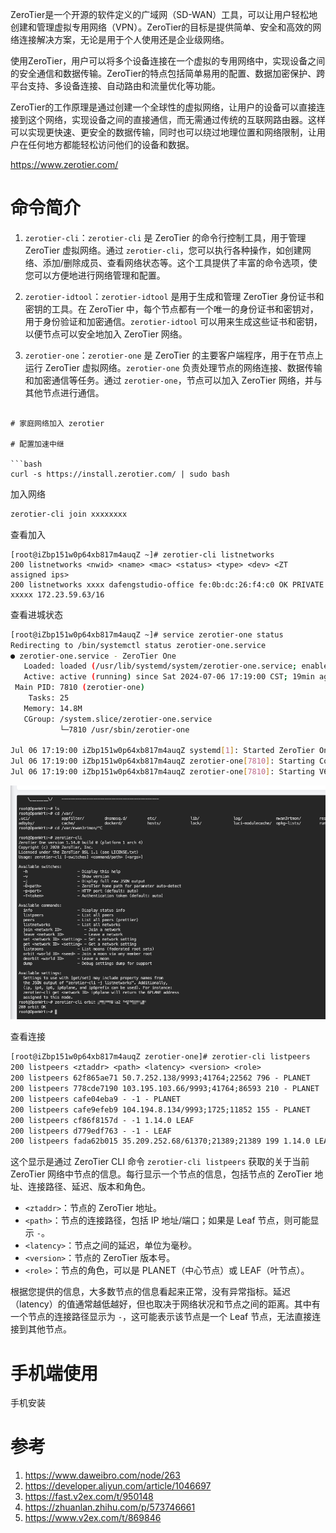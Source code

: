 
ZeroTier是一个开源的软件定义的广域网（SD-WAN）工具，可以让用户轻松地创建和管理虚拟专用网络（VPN）。ZeroTier的目标是提供简单、安全和高效的网络连接解决方案，无论是用于个人使用还是企业级网络。

使用ZeroTier，用户可以将多个设备连接在一个虚拟的专用网络中，实现设备之间的安全通信和数据传输。ZeroTier的特点包括简单易用的配置、数据加密保护、跨平台支持、多设备连接、自动路由和流量优化等功能。

ZeroTier的工作原理是通过创建一个全球性的虚拟网络，让用户的设备可以直接连接到这个网络，实现设备之间的直接通信，而无需通过传统的互联网路由器。这样可以实现更快速、更安全的数据传输，同时也可以绕过地理位置和网络限制，让用户在任何地方都能轻松访问他们的设备和数据。

https://www.zerotier.com/

# 命令简介

1. `zerotier-cli`：`zerotier-cli` 是 ZeroTier 的命令行控制工具，用于管理 ZeroTier 虚拟网络。通过 `zerotier-cli`，您可以执行各种操作，如创建网络、添加/删除成员、查看网络状态等。这个工具提供了丰富的命令选项，使您可以方便地进行网络管理和配置。
    
2. `zerotier-idtool`：`zerotier-idtool` 是用于生成和管理 ZeroTier 身份证书和密钥的工具。在 ZeroTier 中，每个节点都有一个唯一的身份证书和密钥对，用于身份验证和加密通信。`zerotier-idtool` 可以用来生成这些证书和密钥，以便节点可以安全地加入 ZeroTier 网络。
    
3. `zerotier-one`：`zerotier-one` 是 ZeroTier 的主要客户端程序，用于在节点上运行 ZeroTier 虚拟网络。`zerotier-one` 负责处理节点的网络连接、数据传输和加密通信等任务。通过 `zerotier-one`，节点可以加入 ZeroTier 网络，并与其他节点进行通信。
```

# 家庭网络加入 zerotier

# 配置加速中继

```bash
curl -s https://install.zerotier.com/ | sudo bash
```

加入网络

```bash
zerotier-cli join xxxxxxxx
```

查看加入
```
[root@iZbp151w0p64xb817m4auqZ ~]# zerotier-cli listnetworks
200 listnetworks <nwid> <name> <mac> <status> <type> <dev> <ZT assigned ips>
200 listnetworks xxxx dafengstudio-office fe:0b:dc:26:f4:c0 OK PRIVATE  xxxxx 172.23.59.63/16
```

查看进城状态

```bash
[root@iZbp151w0p64xb817m4auqZ ~]# service zerotier-one status
Redirecting to /bin/systemctl status zerotier-one.service
● zerotier-one.service - ZeroTier One
   Loaded: loaded (/usr/lib/systemd/system/zerotier-one.service; enabled; vendor preset: disabled)
   Active: active (running) since Sat 2024-07-06 17:19:00 CST; 19min ago
 Main PID: 7810 (zerotier-one)
    Tasks: 25
   Memory: 14.8M
   CGroup: /system.slice/zerotier-one.service
           └─7810 /usr/sbin/zerotier-one

Jul 06 17:19:00 iZbp151w0p64xb817m4auqZ systemd[1]: Started ZeroTier One.
Jul 06 17:19:00 iZbp151w0p64xb817m4auqZ zerotier-one[7810]: Starting Control Plane...
Jul 06 17:19:00 iZbp151w0p64xb817m4auqZ zerotier-one[7810]: Starting V6 Control Plane...

```


![](attachments/Pasted%20image%2020240706180105.png)

查看连接 

```txt
[root@iZbp151w0p64xb817m4auqZ zerotier-one]# zerotier-cli listpeers
200 listpeers <ztaddr> <path> <latency> <version> <role>
200 listpeers 62f865ae71 50.7.252.138/9993;41764;22562 796 - PLANET
200 listpeers 778cde7190 103.195.103.66/9993;41764;86593 210 - PLANET
200 listpeers cafe04eba9 - -1 - PLANET
200 listpeers cafe9efeb9 104.194.8.134/9993;1725;11852 155 - PLANET
200 listpeers cf86f8157d - -1 1.14.0 LEAF
200 listpeers d779edf763 - -1 - LEAF
200 listpeers fada62b015 35.209.252.68/61370;21389;21389 199 1.14.0 LEAF
```


这个显示是通过 ZeroTier CLI 命令 `zerotier-cli listpeers` 获取的关于当前 ZeroTier 网络中节点的信息。每行显示一个节点的信息，包括节点的 ZeroTier 地址、连接路径、延迟、版本和角色。

- `<ztaddr>`：节点的 ZeroTier 地址。
- `<path>`：节点的连接路径，包括 IP 地址/端口；如果是 Leaf 节点，则可能显示 `-`。
- `<latency>`：节点之间的延迟，单位为毫秒。
- `<version>`：节点的 ZeroTier 版本号。
- `<role>`：节点的角色，可以是 PLANET（中心节点）或 LEAF（叶节点）。

根据您提供的信息，大多数节点的信息看起来正常，没有异常指标。延迟（latency）的值通常越低越好，但也取决于网络状况和节点之间的距离。其中有一个节点的连接路径显示为 `-`，这可能表示该节点是一个 Leaf 节点，无法直接连接到其他节点。


# 手机端使用

手机安装

# 参考
1. https://www.daweibro.com/node/263
2. https://developer.aliyun.com/article/1046697
3. https://fast.v2ex.com/t/950148
4. https://zhuanlan.zhihu.com/p/573746661
5. https://www.v2ex.com/t/869846